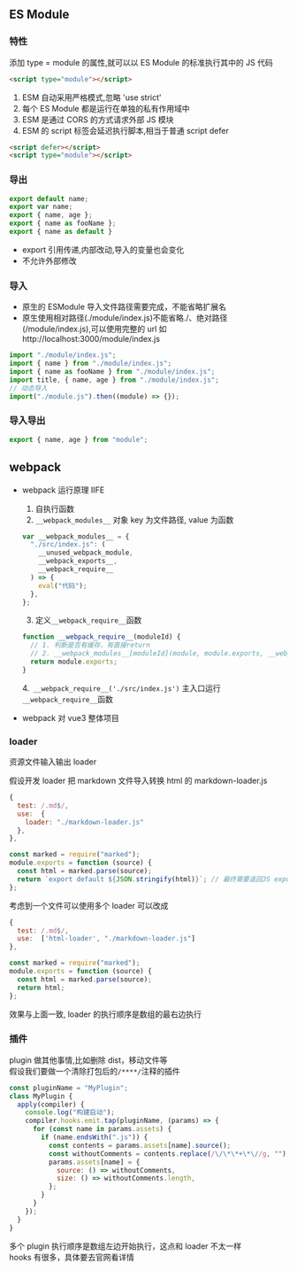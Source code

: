 ## ES Module

### 特性

添加 type = module 的属性,就可以以 ES Module 的标准执行其中的 JS 代码

```html
<script type="module"></script>
```

1. ESM 自动采用严格模式,忽略 'use strict'
2. 每个 ES Module 都是运行在单独的私有作用域中
3. ESM 是通过 CORS 的方式请求外部 JS 模块
4. ESM 的 script 标签会延迟执行脚本,相当于普通 script defer

```html
<script defer></script>
<script type="module"></script>
```

### 导出

```js
export default name;
export var name;
export { name, age };
export { name as fooName };
export { name as default }
```

- export 引用传递,内部改动,导入的变量也会变化
- 不允许外部修改

### 导入

- 原生的 ESModule 导入文件路径需要完成，不能省略扩展名
- 原生使用相对路径(./module/index.js)不能省略./、绝对路径(/module/index.js),可以使用完整的 url 如 http://localhost:3000/module/index.js

```js
import "./module/index.js";
import { name } from "./module/index.js";
import { name as fooName } from "./module/index.js";
import title, { name, age } from "./module/index.js";
// 动态导入
import("./module.js").then((module) => {});
```

### 导入导出

```js
export { name, age } from "module";
```

## webpack

- webpack 运行原理 IIFE

  1. 自执行函数
  2. `__webpack_modules__` 对象 key 为文件路径, value 为函数

  ```js
  var __webpack_modules__ = {
    "./src/index.js": (
      __unused_webpack_module,
      __webpack_exports__,
      __webpack_require__
    ) => {
      eval("代码");
    },
  };
  ```

  3. 定义`__webpack_require__`函数

  ```js
  function __webpack_require__(moduleId) {
    // 1. 判断是否有缓存，有直接return
    // 2. __webpack_modules__[moduleId](module, module.exports, __webpack_require__))
    return module.exports;
  }
  ```

  4.` __webpack_require__('./src/index.js')` 主入口运行`__webpack_require__`函数

- webpack 对 vue3 整体项目

### loader

资源文件输入输出 loader

假设开发 loader 把 markdown 文件导入转换 html 的 markdown-loader.js

```js
{
  test: /.md$/,
  use:  {
    loader: "./markdown-loader.js"
  },
},
```

```js
const marked = require("marked");
module.exports = function (source) {
  const html = marked.parse(source);
  return `export default ${JSON.stringify(html)}`; // 最终需要返回JS export default 或者 module.exports
};
```

考虑到一个文件可以使用多个 loader 可以改成

```js
{
  test: /.md$/,
  use:  ['html-loader', "./markdown-loader.js"]
},
```

```js
const marked = require("marked");
module.exports = function (source) {
  const html = marked.parse(source);
  return html;
};
```

效果与上面一致, loader 的执行顺序是数组的最右边执行

### 插件

plugin 做其他事情,比如删除 dist，移动文件等  
假设我们要做一个清除打包后的`/****/`注释的插件

```js
const pluginName = "MyPlugin";
class MyPlugin {
  apply(compiler) {
    console.log("构建启动");
    compiler.hooks.emit.tap(pluginName, (params) => {
      for (const name in params.assets) {
        if (name.endsWith(".js")) {
          const contents = params.assets[name].source();
          const withoutComments = contents.replace(/\/\*\*+\*\//g, "");
          params.assets[name] = {
            source: () => withoutComments,
            size: () => withoutComments.length,
          };
        }
      }
    });
  }
}
```

多个 plugin 执行顺序是数组左边开始执行，这点和 loader 不太一样  
hooks 有很多，具体要去官网看详情
